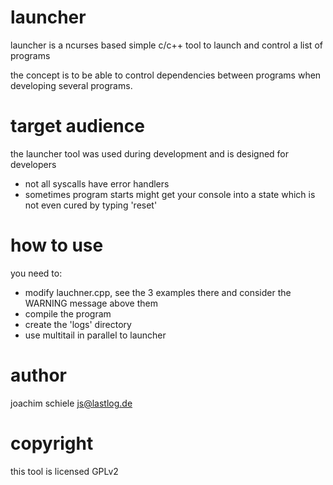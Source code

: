  launcher
=============================
 launcher is a ncurses based simple c/c++ tool to launch and control a list of programs

 the concept is to be able to control dependencies between programs when developing several programs.

target audience 
============================
 the launcher tool was used during development and is designed for developers

* not all syscalls have error handlers
* sometimes program starts might get your console into a state which is not even cured by typing 'reset'

how to use
============================
you need to:
* modify lauchner.cpp, see the 3 examples there and consider the WARNING message above them
* compile the program
* create the 'logs' directory
* use multitail in parallel to launcher

author
============================
joachim schiele <js@lastlog.de>

copyright
============================
this tool is licensed GPLv2
